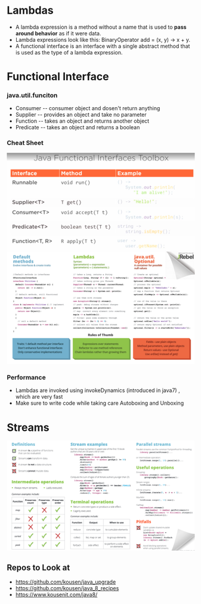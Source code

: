 # Lambdas
* A lambda expression is a method without a name that is used to **pass around behavior** as if it were data.
* Lambda expressions look like this: BinaryOperator<Integer> add = (x, y) → x + y.
* A functional interface is an interface with a single abstract method that is used as the type of a lambda expression.

# Functional Interface 

### java.util.funciton
* Consumer -- consumer object and dosen't return anything 
* Supplier -- provides an object and take no parameter 
* Function -- takes an object and returns another object
* Predicate -- takes an object and returns a boolean 

### Cheat Sheet
![](https://github.com/bhargrah/java_lambda_expression/blob/master/src/resources/CheatSheet.png)
![](https://github.com/bhargrah/java_lambda_expression/blob/master/src/resources/function.png)

### Performance 
* Lambdas are invoked using invokeDynamics (introduced in java7) , which are very fast 
* Make sure to write code while taking care Autoboxing and Unboxing


# Streams
![](https://github.com/bhargrah/java_lambda_expression/blob/master/src/resources/streams.png)

## Repos to Look at 
- https://github.com/kousen/java_upgrade
- https://github.com/kousen/java_8_recipes
- https://www.kousenit.com/java8/
